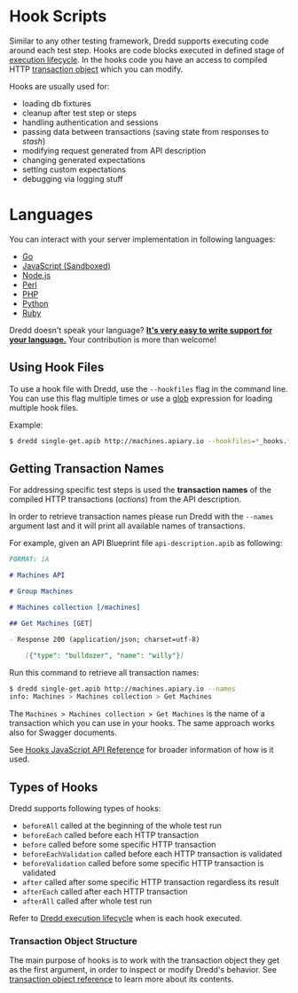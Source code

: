 # Hook Scripts

Similar to any other testing framework, Dredd supports executing code around each test step.
Hooks are code blocks executed in defined stage of [execution lifecycle](how-it-works.md#execution-life-cycle).
In the hooks code you have an access to compiled HTTP [transaction object](#transaction-object-structure) which you can modify.

Hooks are usually used for:

- loading db fixtures
- cleanup after test step or steps
- handling authentication and sessions
- passing data between transactions (saving state from responses to _stash_)
- modifying request generated from API description
- changing generated expectations
- setting custom expectations
- debugging via logging stuff

# Languages

You can interact with your server implementation in following languages:

- [Go](hooks-go.md)
- [JavaScript (Sandboxed)](hooks-js-sandbox.md)
- [Node.js](hooks-nodejs.md)
- [Perl](hooks-perl.md)
- [PHP](hooks-php.md)
- [Python](hooks-python.md)
- [Ruby](hooks-ruby.md)

Dredd doesn't speak your language? [**It's very easy to write support for your language.**](hooks-new-language.md) Your contribution is more than welcome!


## Using Hook Files

To use a hook file with Dredd, use the `--hookfiles` flag in the command line.
You can use this flag multiple times or use a [glob](http://npmjs.com/package/glob) expression for loading multiple hook files.

Example:

```sh
$ dredd single-get.apib http://machines.apiary.io --hookfiles=*_hooks.*
```

## Getting Transaction Names

For addressing specific test steps is used the __transaction names__ of the compiled HTTP transactions (_actions_) from the API description.

In order to retrieve transaction names please run Dredd with the `--names` argument last and it will print all available names of transactions.

For example, given an API Blueprint file `api-description.apib` as following:

```markdown
FORMAT: 1A

# Machines API

# Group Machines

# Machines collection [/machines]

## Get Machines [GET]

- Response 200 (application/json; charset=utf-8)

    [{"type": "bulldozer", "name": "willy"}]

```

Run this command to retrieve all transaction names:

```sh
$ dredd single-get.apib http://machines.apiary.io --names
info: Machines > Machines collection > Get Machines
```

The `Machines > Machines collection > Get Machines` is the name of a transaction which you can use in your hooks. The same approach works also for Swagger documents.

See [Hooks JavaScript API Reference](#hooks-javascript-api-reference) for broader information of how is it used.

## Types of Hooks

Dredd supports following types of hooks:

- `beforeAll` called at the beginning of the whole test run
- `beforeEach` called before each HTTP transaction
- `before` called before some specific HTTP transaction
- `beforeEachValidation` called before each HTTP transaction is validated
- `beforeValidation` called before some specific HTTP transaction is validated
- `after` called after some specific HTTP transaction regardless its result
- `afterEach` called after each HTTP transaction
- `afterAll` called after whole test run

Refer to [Dredd execution lifecycle](how-it-works.md#execution-life-cycle) when is each hook executed.

### Transaction Object Structure

The main purpose of hooks is to work with the transaction object they get as the first argument, in order to inspect or modify Dredd's behavior. See [transaction object reference](data-structures.md#transaction) to learn more about its contents.


[UTC ISO 8601]: http://wikipedia.org/wiki/ISO_8601
[Gavel]: https://www.relishapp.com/apiary/gavel/docs
